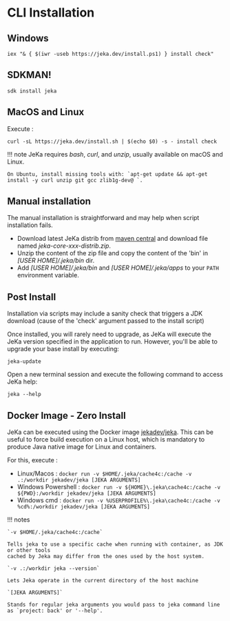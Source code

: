# CLI Installation

## Windows

```shell
iex "& { $(iwr -useb https://jeka.dev/install.ps1) } install check"
```

## SDKMAN!

```shell
sdk install jeka
```

## MacOS and Linux

Execute :
```shell
curl -sL https://jeka.dev/install.sh | $(echo $0) -s - install check
```

!!! note
JeKa requires *bash*, *curl*, and *unzip*, usually available on macOS and Linux.

    On Ubuntu, install missing tools with: `apt-get update && apt-get install -y curl unzip git gcc zlib1g-dev@ `.


## Manual installation

The manual installation is straightforward and may help when script installation fails.

- Download latest JeKa distrib from [maven central](https://central.sonatype.com/artifact/dev.jeka/jeka-core/versions)
  and download file named *jeka-core-xxx-distrib.zip*.
- Unzip the content of the zip file and copy the content of the 'bin' in *[USER HOME]/.jeka/bin* dir. 
- Add *[USER HOME]/.jeka/bin* and *[USER HOME]/.jeka/apps* to your `PATH` environment variable.

## Post Install

Installation via scripts may include a sanity check that triggers a JDK download (cause of the 'check' argument passed to the install script)

Once installed, you will rarely need to upgrade, as JeKa will execute the JeKa version specified in
the application to run.
However, you'll be able to upgrade your base install by executing:
```
jeka-update
```

Open a new terminal session and execute the following command to access JeKa help:
```
jeka --help
```

## Docker Image - Zero Install

JeKa can be executed using the Docker image [jekadev/jeka](https://hub.docker.com/r/jekadev/jeka). This can be useful to force build execution on a 
Linux host, which is mandatory to produce Java native image for Linux and containers.

For this, execute : 

- Linux/Macos        : `docker run -v $HOME/.jeka/cache4c:/cache -v .:/workdir jekadev/jeka [JEKA ARGUMENTS]`
- Windows Powershell : `docker run -v ${HOME}\.jeka\cache4c:/cache -v ${PWD}:/workdir jekadev/jeka [JEKA ARGUMENTS]`
- Windows cmd        : `docker run -v %USERPROFILE%\.jeka\cache4c:/cache -v %cd%:/workdir jekadev/jeka [JEKA ARGUMENTS]`

!!! notes

    `-v $HOME/.jeka/cache4c:/cache` 
    
    Tells jeka to use a specific cache when running with container, as JDK or other tools 
    cached by Jeka may differ from the ones used by the host system.
    
    `-v .:/workdir jeka --version` 
    
    Lets Jeka operate in the current directory of the host machine

    `[JEKA ARGUMENTS]` 
    
    Stands for regular jeka arguments you would pass to jeka command line as `project: back' or '--help'.






